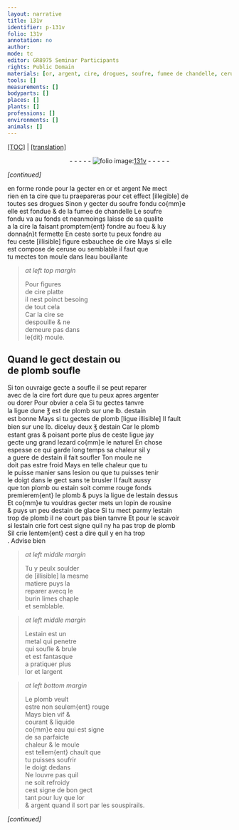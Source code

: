```yaml
---
layout: narrative
title: 131v
identifier: p-131v
folio: 131v
annotation: no
author:
mode: tc
editor: GR8975 Seminar Participants
rights: Public Domain
materials: [or, argent, cire, drogues, soufre, fumee de chandelle, ceruse, eau, cire platte, estain, plomb, tanvre, rousine, estain de glace, metal]
tools: []
measurements: []
bodyparts: []
places: []
plants: []
professions: []
environments: []
animals: []
---
```


<p><a href="{{ site.baseurl }}/diplomatic/" target="_blank">[TOC]</a> | <a href="{{ site.baseurl }}/texts/p-131v_tl/ target="_blank"">[translation]</a></p><div class="folio" align="center">- - - - - <a href="http://gallica.bnf.fr/ark:/12148/btv1b10500001g/f268.item.r=" target="_blank"><img src="https://cu-mkp.github.io/2017-workshop-edition/assets/photo-icon.png" alt="folio image: " style="display:inline-block; margin-bottom:-3px;"/>131v</a> - - - - - </div>  
 
*[continued]*
  
en forme ronde pour la gecter en <span class="m">or</span> et <span class="m">argent</span> Ne mect<br/> rien en ta <span class="m">cire</span> que tu praepareras pour cet effect <span class="del">[illegible]</span> de<br/> toutes ses <span class="m">drogues</span> Sinon y gecter du <span class="m">soufre</span> fondu co{mm}e<br/> elle est fondue & de la <span class="m">fumee de chandelle</span> Le <span class="m">soufre</span><br/> fondu va au fonds et neanmoings laisse de sa qualite<br/> a la <span class="m">cire</span> la faisant promptem{ent} fondre au foeu & luy<br/> donna{n}t fermette En ceste sorte tu peux fondre au<br/> feu ceste <span class="del">[illisible]</span> figure esbauchee de <span class="m">cire</span> Mays si elle<br/> est compose de <span class="m">ceruse</span> ou semblable il faut que<br/> tu mectes ton moule dans l<span class="m">eau</span> bouillante
 
> *at left top margin*
> 
> 
>   Pour figures<br/> de <span class="m">cire platte</span><br/> il nest poinct besoing<br/> de tout cela<br/> Car la <span class="m">cire</span> se<br/> despouille & ne<br/> demeure pas dans<br/> le{dit} moule.
 
 
  

## Quand le gect d<span class="m">estain</span> ou<br/> de <span class="m">plomb</span> soufle

 
Si ton ouvraige gecte a soufle il se peut reparer<br/> avec de la <span class="m">cire</span> fort dure que tu peux apres argenter<br/> ou dorer Pour obvier a cela Si tu gectes <span class="m">tanvre</span><br/> la ligue dune ℥ <span class="del">est</span> de <span class="m">plomb</span> sur une lb. d<span class="m">estain</span><br/> est bonne Mays si tu gectes de <span class="m">plomb</span> <span class="add"><span class="del">[ligue illisible]</span></span> Il fault<br/> bien sur une lb. diceluy deux ℥ d<span class="m">estain</span> Car le <span class="m">plomb</span><br/> estant gras & poisant porte plus de ceste ligue jay<br/> gecte ung grand lezard co{mm}e le naturel En chose<br/> espesse ce qui garde long temps sa chaleur sil y<br/> a guere de d<span class="m">estain</span> il fait soufler Ton moule ne<br/> doit pas estre froid Mays en telle chaleur que tu<br/> le puisse manier sans lesion ou que tu puisses tenir<br/> le doigt dans le gect sans te brusler Il fault aussy<br/> que ton <span class="m">plomb</span> ou <span class="m">estain</span> soit comme rouge fonds<br/> premierem{ent} le <span class="m">plomb</span> & puys la ligue de l<span class="m">estain</span> dessus<br/> Et co{mm}e tu vouldras gecter mets un lopin de <span class="m">rousine</span><br/> & puys un peu d<span class="m">estain de glace</span> Si tu mect parmy l<span class="m">estain</span><br/> trop de <span class="m">plomb</span> il ne court pas bien tanvre Et pour <span class="add">le</span> scavoir<br/> si l<span class="m">estain</span> crie fort cest signe quil ny ha pas trop de <span class="m">plomb</span><br/> Sil crie lentem{ent} cest a dire quil y en ha trop<br/>. Advise bien
 
> *at left middle margin*
> 
> 
>   Tu y peulx soulder<br/> de [<span class="del">illisible</span>] la mesme<br/> matiere puys la<br/> reparer avecq le<br/> burin limes chaple<br/> et semblable.
 
> *at left middle margin*
> 
> 
>   L<span class="m">estain</span> est un<br/> <span class="m">metal</span> qui penetre<br/> qui soufle & brule<br/> et est fantasque<br/> a pratiquer plus<br/> l<span class="m">or</span> et l<span class="m">argent</span>
 
> *at left bottom margin*
> 
> 
>   Le <span class="m">plomb</span> veult<br/> estre non seulem{ent} rouge<br/> Mays bien vif &<br/> courant & liquide<br/> co{mm}e eau qui est signe<br/> de sa parfaicte<br/> chaleur & le moule<br/> est tellem{ent} chault que<br/> tu puisses soufrir<br/> le doigt dedans<br/> Ne louvre pas quil<br/> ne soit refroidy<br/> cest signe de bon gect<br/> tant pour luy que l<span class="m">or</span><br/> & <span class="m">argent</span> quand il sort par les souspirails.
 
*[continued]*
 
